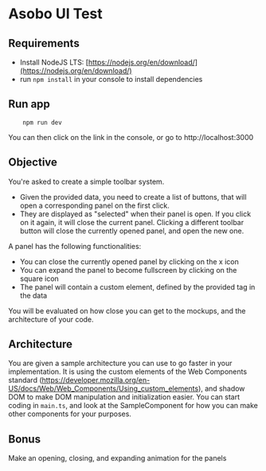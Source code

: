 # Asobo UI Test

## Requirements
- Install NodeJS LTS: [https://nodejs.org/en/download/](https://nodejs.org/en/download/)
- run `npm install` in your console to install dependencies

## Run app
```
    npm run dev
```
You can then click on the link in the console, or go to http://localhost:3000

## Objective
You're asked to create a simple toolbar system. 
* Given the provided data, you need to create a list of buttons, that will open a corresponding panel on the first click. 
* They are displayed as "selected" when their panel is open. If you click on it again, it will close the current panel.
Clicking a different toolbar button will close the currently opened panel, and open the new one.

A panel has the following functionalities:
- You can close the currently opened panel by clicking on the x icon
- You can expand the panel to become fullscreen by clicking on the square icon
- The panel will contain a custom element, defined by the provided tag in the data


You will be evaluated on how close you can get to the mockups, and the architecture of your code. 

## Architecture
You are given a sample architecture you can use to go faster in your implementation. It is using the custom elements of the Web Components standard (https://developer.mozilla.org/en-US/docs/Web/Web_Components/Using_custom_elements), and shadow DOM to make DOM manipulation and initialization easier.
You can start coding in `main.ts`, and look at the SampleComponent for how you can make other components for your purposes.


## Bonus
Make an opening, closing, and expanding animation for the panels